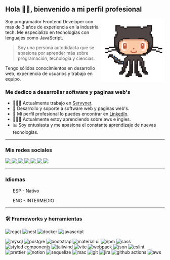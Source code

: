 ## Hola 👋🏻, bienvenido a mi perfil profesional

<img src="https://raw.githubusercontent.com/lgzarturo/lgzarturo/master/assets/87202985-820dcb80-c2b6-11ea-9f56-7ec461c497c3.gif" alt="GitHub" style="float: right;" align="right" />
Soy programador Frontend Developer con mas de 3 años de experiencia en la industria tech. Me especializo en tecnologías con lenguajes como JavaScript.

> Soy una persona autodidacta que se apasiona por aprender más sobre programación, tecnología y ciencias. 

Tengo sólidos conocimientos en desarrollo web, experiencia de usuarios y trabajo en equipo.

### Me dedico a desarrollar software y paginas web's

- 👨🏻‍💻 Actualmente trabajo en [Servynet](https://www.servynet.es/).
- 💼 Desarrollo y soporte a software web y paginas web's.
- 🤺 Mi perfil profesional lo puedes encontrar en [LinkedIn](https://www.linkedin.com/in/fernando-perez-42baa4203/).
- 👨🏻‍🔬 Actualmente estoy aprendiendo sobre aws e ingles.
- 📊 Soy entusiasta y me apasiona el constante aprendizaje de nuevas tecnologías.

---

<!-- ### Mis sitios -->

<!-- - 📗 Blog personal: [blog.com](https://google.com) -->
<!-- aqui iran las cosas que iremos desarrollando -->

<!-- --- -->

### Mis redes sociales

<a href="mailto:fernandohps17@gmail.com" target="_blank"><img src="https://img.shields.io/badge/Gmail-D14836?style=for-the-badge&logo=gmail&logoColor=white"/> </a>
<a href="https://github.com/fernandohps17" target="_blank"><img src="https://img.shields.io/badge/GitHub-100000?style=for-the-badge&logo=github&logoColor=white"/> </a>
<a href="https://www.instagram.com/fernando.dev17/" target="_blank"><img src="https://img.shields.io/badge/Instagram-E4405F?style=for-the-badge&logo=instagram&logoColor=white"/> </a>
<a href="https://www.linkedin.com/in/fernando-perez-42baa4203/" target="_blank"><img src="https://img.shields.io/badge/LinkedIn-0077B5?style=for-the-badge&logo=linkedin&logoColor=white"/> </a>
<a href="#" target="_blank"><img src="https://img.shields.io/badge/Portfolio-255E63?style=for-the-badge&logo=About.me&logoColor=white"/> </a>
<a href="#" target="_blank"><img src="https://img.shields.io/badge/X-000000?style=for-the-badge&logo=x&logoColor=white"/> </a>
<a href="#" target="_blank"><img src="https://img.shields.io/static/v1?style=for-the-badge&message=Threads&color=000000&logo=Threads&logoColor=FFFFFF&label="/> </a>

---

### Idiomas

<ul>ESP - Nativo</ul>
<ul>ENG - INTERMEDIO</ul>

---

### 🛠 Frameworks y herramientas

![react](https://img.shields.io/badge/React-20232A?style=for-the-badge&logo=react&logoColor=61DAFB)
![nest](https://img.shields.io/badge/nestjs-E0234E?style=for-the-badge&logo=nestjs&logoColor=white)
![docker](https://img.shields.io/badge/Docker-2CA5E0?style=for-the-badge&logo=docker&logoColor=white)
![javascript](https://img.shields.io/badge/JavaScript-323330?style=for-the-badge&logo=javascript&logoColor=F7DF1E)

![mysql](https://img.shields.io/badge/MySQL-005C84?style=for-the-badge&logo=mysql&logoColor=white)
![postgre](https://img.shields.io/badge/PostgreSQL-316192?style=for-the-badge&logo=postgresql&logoColor=white)
![bootstrap](https://img.shields.io/badge/Bootstrap-563D7C?style=for-the-badge&logo=bootstrap&logoColor=white)
![material ui](https://img.shields.io/badge/Material%20UI-007FFF?style=for-the-badge&logo=mui&logoColor=white)
![npm](https://img.shields.io/badge/npm-CB3837?style=for-the-badge&logo=npm&logoColor=white)
![sass](https://img.shields.io/badge/Sass-CC6699?style=for-the-badge&logo=sass&logoColor=white)
![styled components](https://img.shields.io/badge/styled--components-DB7093?style=for-the-badge&logo=styled-components&logoColor=white)
![tailwind](https://img.shields.io/badge/Tailwind_CSS-38B2AC?style=for-the-badge&logo=tailwind-css&logoColor=white)
![vite](https://img.shields.io/badge/Vite-B73BFE?style=for-the-badge&logo=vite&logoColor=FFD62E)
![webpack](https://img.shields.io/badge/Webpack-8DD6F9?style=for-the-badge&logo=Webpack&logoColor=white)
![json](https://img.shields.io/badge/json-5E5C5C?style=for-the-badge&logo=json&logoColor=white)
![eslint](https://img.shields.io/badge/eslint-3A33D1?style=for-the-badge&logo=eslint&logoColor=white)
![prettier](https://img.shields.io/badge/prettier-1A2C34?style=for-the-badge&logo=prettier&logoColor=F7BA3E)
![notion](https://img.shields.io/badge/Notion-000000?style=for-the-badge&logo=notion&logoColor=white)
![sequelize](https://img.shields.io/badge/Sequelize-52B0E7?style=for-the-badge&logo=Sequelize&logoColor=white)
![mac](https://img.shields.io/badge/mac%20os-000000?style=for-the-badge&logo=apple&logoColor=white)
![git](https://img.shields.io/badge/GIT-E44C30?style=for-the-badge&logo=git&logoColor=white)
![jira](https://img.shields.io/badge/Jira-0052CC?style=for-the-badge&logo=Jira&logoColor=white)
![github actions](https://img.shields.io/badge/Github%20Actions-282a2e?style=for-the-badge&logo=githubactions&logoColor=367cfe)
![aws](https://img.shields.io/badge/Amazon_AWS-FF9900?style=for-the-badge&logo=amazonaws&logoColor=white)

<!-- ![Top Langs](https://github-readme-stats.vercel.app/api/top-langs/?username=miguelp2306&hide_progress=true)

![Anurag's GitHub stats](https://github-readme-stats.vercel.app/api?username=miguelp2306&show_icons=true&theme=transparent)

![algo](https://github-profile-summary-cards.vercel.app/api/cards/profile-details?username=miguelp2306) -->


<!--
**fernandohps17/fernandohps17** is a ✨ _special_ ✨ repository because its `README.md` (this file) appears on your GitHub profile.

Here are some ideas to get you started:

- 🔭 I’m currently working on ...
- 🌱 I’m currently learning ...
- 👯 I’m looking to collaborate on ...
- 🤔 I’m looking for help with ...
- 💬 Ask me about ...
- 📫 How to reach me: ...
- 😄 Pronouns: ...
- ⚡ Fun fact: ...
-->
